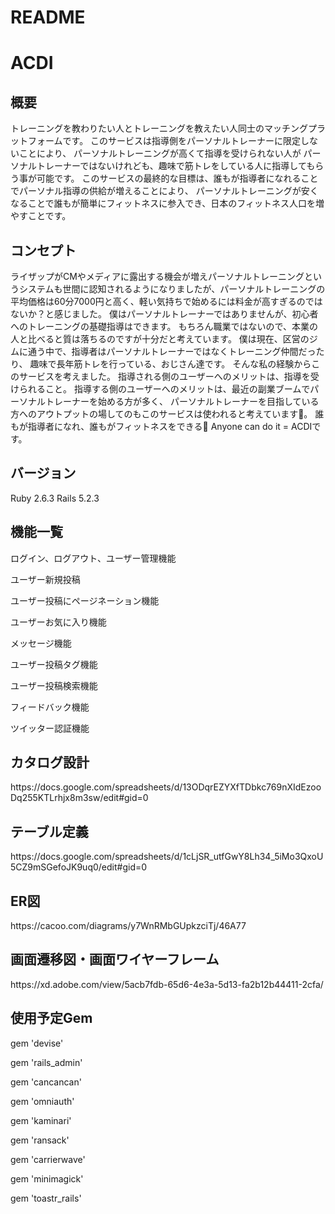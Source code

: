 <h1>README</h1>


<h1>ACDI</h1>


<h2>概要</h2>
トレーニングを教わりたい人とトレーニングを教えたい人同士のマッチングプラットフォームです。
このサービスは指導側をパーソナルトレーナーに限定しないことにより、
パーソナルトレーニングが高くて指導を受けられない人が
パーソナルトレーナーではないけれども、趣味で筋トレをしている人に指導してもらう事が可能です。
このサービスの最終的な目標は、誰もが指導者になれることでパーソナル指導の供給が増えることにより、
パーソナルトレーニングが安くなることで誰もが簡単にフィットネスに参入でき、日本のフィットネス人口を増やすことです。


<h2>コンセプト</h2>
ライザップがCMやメディアに露出する機会が増えパーソナルトレーニングというシステムも世間に認知されるようになりましたが、パーソナルトレーニングの平均価格は60分7000円と高く、軽い気持ちで始めるには料金が高すぎるのではないか？と感じました。
僕はパーソナルトレーナーではありませんが、初心者へのトレーニングの基礎指導はできます。
もちろん職業ではないので、本業の人と比べると質は落ちるのですが十分だと考えています。
僕は現在、区営のジムに通う中で、指導者はパーソナルトレーナーではなくトレーニング仲間だったり、
趣味で長年筋トレを行っている、おじさん達です。
そんな私の経験からこのサービスを考えました。
指導される側のユーザーへのメリットは、指導を受けられること。
指導する側のユーザーへのメリットは、最近の副業ブームでパーソナルトレーナーを始める方が多く、
パーソナルトレーナーを目指している方へのアウトプットの場してのもこのサービスは使われると考えています。
誰もが指導者になれ、誰もがフィットネスをできる Anyone can do it = ACDIです。


<h2>バージョン</h2>
Ruby 2.6.3
Rails 5.2.3


<h2>機能一覧</h2>

ログイン、ログアウト、ユーザー管理機能

ユーザー新規投稿

ユーザー投稿にページネーション機能

ユーザーお気に入り機能

メッセージ機能

ユーザー投稿タグ機能

ユーザー投稿検索機能

フィードバック機能

ツイッター認証機能

<h2>カタログ設計</h2>
https://docs.google.com/spreadsheets/d/13ODqrEZYXfTDbkc769nXIdEzooDq255KTLrhjx8m3sw/edit#gid=0

<h2>テーブル定義</h2>
https://docs.google.com/spreadsheets/d/1cLjSR_utfGwY8Lh34_5iMo3QxoU5CZ9mSGefoJK9uq0/edit#gid=0

<h2>ER図</h2>
https://cacoo.com/diagrams/y7WnRMbGUpkzciTj/46A77

<h2>画面遷移図・画面ワイヤーフレーム</h2>
https://xd.adobe.com/view/5acb7fdb-65d6-4e3a-5d13-fa2b12b44411-2cfa/

<h2>使用予定Gem</h2>
gem 'devise'

gem 'rails_admin'

gem 'cancancan'

gem 'omniauth'

gem 'kaminari'

gem 'ransack'

gem 'carrierwave'

gem 'minimagick'

gem 'toastr_rails'
